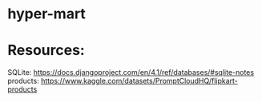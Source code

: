 # hyper-mart

# Resources:
SQLite: https://docs.djangoproject.com/en/4.1/ref/databases/#sqlite-notes
products: https://www.kaggle.com/datasets/PromptCloudHQ/flipkart-products